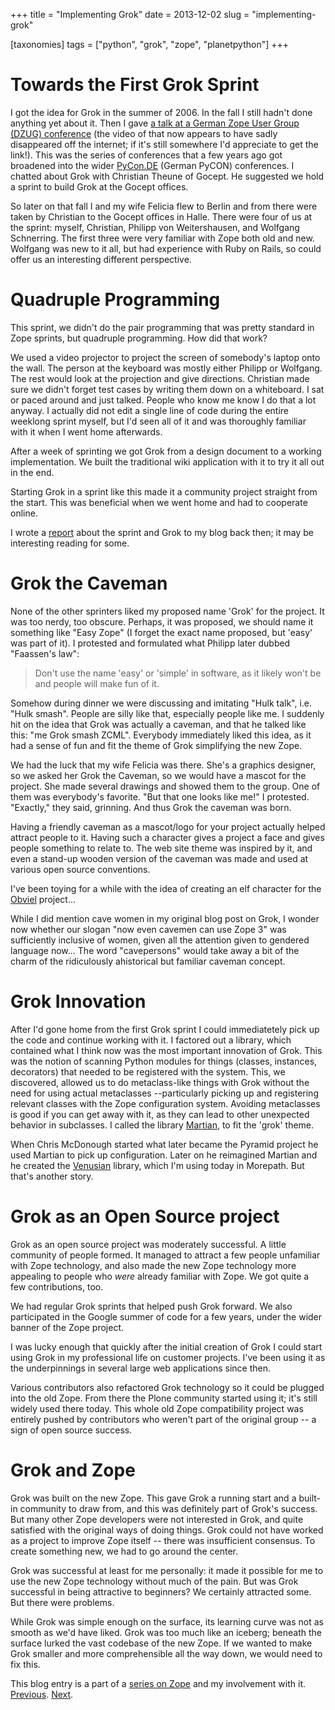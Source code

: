 +++
title = "Implementing Grok"
date = 2013-12-02
slug = "implementing-grok"

[taxonomies]
tags = ["python", "grok", "zope", "planetpython"]
+++

# Towards the First Grok Sprint

I got the idea for Grok in the summer of 2006. In the fall I still
hadn't done anything yet about it. Then I gave [a talk at a German Zope
User Group (DZUG)
conference](@/posts/dzug-keynote.md)
(the video of that now appears to have sadly disappeared off the
internet; if it's still somewhere I'd appreciate to get the link!). This
was the series of conferences that a few years ago got broadened into
the wider [PyCon.DE](https://2013.de.pycon.org/) (German PyCON)
conferences. I chatted about Grok with Christian Theune of Gocept. He
suggested we hold a sprint to build Grok at the Gocept offices.

So later on that fall I and my wife Felicia flew to Berlin and from
there were taken by Christian to the Gocept offices in Halle. There were
four of us at the sprint: myself, Christian, Philipp von Weitershausen,
and Wolfgang Schnerring. The first three were very familiar with Zope
both old and new. Wolfgang was new to it all, but had experience with
Ruby on Rails, so could offer us an interesting different perspective.

# Quadruple Programming

This sprint, we didn't do the pair programming that was pretty standard
in Zope sprints, but quadruple programming. How did that work?

We used a video projector to project the screen of somebody's laptop
onto the wall. The person at the keyboard was mostly either Philipp or
Wolfgang. The rest would look at the projection and give directions.
Christian made sure we didn't forget test cases by writing them down on
a whiteboard. I sat or paced around and just talked. People who know me
know I do that a lot anyway. I actually did not edit a single line of
code during the entire weeklong sprint myself, but I'd seen all of it
and was thoroughly familiar with it when I went home afterwards.

After a week of sprinting we got Grok from a design document to a
working implementation. We built the traditional wiki application with
it to try it all out in the end.

Starting Grok in a sprint like this made it a community project straight
from the start. This was beneficial when we went home and had to
cooperate online.

I wrote a
[report](@/posts/grok-or-what-i-did-on-my-holiday.md)
about the sprint and Grok to my blog back then; it may be interesting
reading for some.

# Grok the Caveman

None of the other sprinters liked my proposed name 'Grok' for the
project. It was too nerdy, too obscure. Perhaps, it was proposed, we
should name it something like "Easy Zope" (I forget the exact name
proposed, but 'easy' was part of it). I protested and formulated what
Philipp later dubbed "Faassen's law":

> Don't use the name 'easy' or 'simple' in software, as it likely won't
> be and people will make fun of it.

Somehow during dinner we were discussing and imitating "Hulk talk", i.e.
"Hulk smash". People are silly like that, especially people like me. I
suddenly hit on the idea that Grok was actually a caveman, and that he
talked like this: "me Grok smash ZCML". Everybody immediately liked this
idea, as it had a sense of fun and fit the theme of Grok simplifying the
new Zope.

We had the luck that my wife Felicia was there. She's a graphics
designer, so we asked her Grok the Caveman, so we would have a mascot
for the project. She made several drawings and showed them to the group.
One of them was everybody's favorite. "But that one looks like me!" I
protested. "Exactly," they said, grinning. And thus Grok the caveman was
born.

Having a friendly caveman as a mascot/logo for your project actually
helped attract people to it. Having such a character gives a project a
face and gives people something to relate to. The web site theme was
inspired by it, and even a stand-up wooden version of the caveman was
made and used at various open source conventions.

I've been toying for a while with the idea of creating an elf character
for the [Obviel](http://www.obviel.org) project...

While I did mention cave women in my original blog post on Grok, I
wonder now whether our slogan "now even cavemen can use Zope 3" was
sufficiently inclusive of women, given all the attention given to
gendered language now... The word "cavepersons" would take away a bit of
the charm of the ridiculously ahistorical but familiar caveman concept.

# Grok Innovation

After I'd gone home from the first Grok sprint I could immediatetely
pick up the code and continue working with it. I factored out a library,
which contained what I think now was the most important innovation of
Grok. This was the notion of scanning Python modules for things
(classes, instances, decorators) that needed to be registered with the
system. This, we discovered, allowed us to do metaclass-like things with
Grok without the need for using actual metaclasses --particularly
picking up and registering relevant classes with the Zope configuration
system. Avoiding metaclasses is good if you can get away with it, as
they can lead to other unexpected behavior in subclasses. I called the
library [Martian](http://pypi.python.org/pypi/martian), to fit the
'grok' theme.

When Chris McDonough started what later became the Pyramid project he
used Martian to pick up configuration. Later on he reimagined Martian
and he created the [Venusian](http://pypi.python.org/pypi/venusian)
library, which I'm using today in Morepath. But that's another story.

# Grok as an Open Source project

Grok as an open source project was moderately successful. A little
community of people formed. It managed to attract a few people
unfamiliar with Zope technology, and also made the new Zope technology
more appealing to people who _were_ already familiar with Zope. We got
quite a few contributions, too.

We had regular Grok sprints that helped push Grok forward. We also
participated in the Google summer of code for a few years, under the
wider banner of the Zope project.

I was lucky enough that quickly after the initial creation of Grok I
could start using Grok in my professional life on customer projects.
I've been using it as the underpinnings in several large web
applications since then.

Various contributors also refactored Grok technology so it could be
plugged into the old Zope. From there the Plone community started using
it; it's still widely used there today. This whole old Zope
compatibility project was entirely pushed by contributors who weren't
part of the original group -- a sign of open source success.

# Grok and Zope

Grok was built on the new Zope. This gave Grok a running start and a
built-in community to draw from, and this was definitely part of Grok's
success. But many other Zope developers were not interested in Grok, and
quite satisfied with the original ways of doing things. Grok could not
have worked as a project to improve Zope itself -- there was
insufficient consensus. To create something new, we had to go around the
center.

Grok was successful at least for me personally: it made it possible for
me to use the new Zope technology without much of the pain. But was Grok
successful in being attractive to beginners? We certainly attracted
some. But there were problems.

While Grok was simple enough on the surface, its learning curve was not
as smooth as we'd have liked. Grok was too much like an iceberg; beneath
the surface lurked the vast codebase of the new Zope. If we wanted to
make Grok smaller and more comprehensible all the way down, we would
need to fix this.

This blog entry is a part of a [series on
Zope](@/posts/my-exit-from-zope.md) and my
involvement with it.
[Previous](@/posts/grok-the-idea.md).
[Next](@/posts/back-to-the-center.md).
